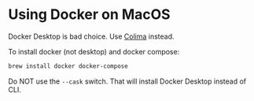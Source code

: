 # Using Docker on MacOS

Docker Desktop is bad choice.  Use [Colima](colima.html) instead.

To install docker (not desktop) and docker compose:

```sh
brew install docker docker-compose
```

Do NOT use the `--cask` switch. That will install Docker Desktop instead of CLI.
